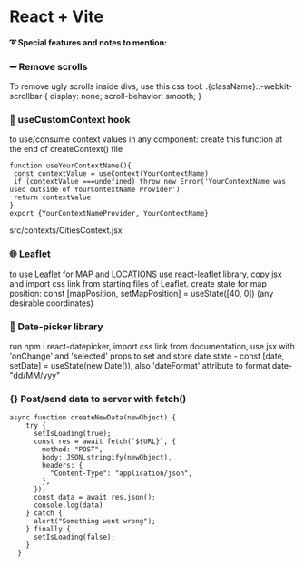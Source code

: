 # React + Vite


#### ➰ Special features and notes to mention:

### ➖ Remove scrolls
To remove ugly scrolls inside divs, use this css tool: .{className}::-webkit-scrollbar {   display: none;   scroll-behavior: smooth; }

### 🎣 useCustomContext hook
 to use/consume context values in any component: 
 create this function at the end of  createContext() file
 ```
 function useYourContextName(){
  const contextValue = useContext(YourContextName)
  if (contextValue ===undefined) throw new Error('YourContextName was used outside of YourContextName Provider')
  return contextValue
}
export {YourContextNameProvider, YourContextName}
```
src/contexts/CitiesContext.jsx

### 🌐 Leaflet 
to use Leaflet for MAP and LOCATIONS use react-leaflet library, copy <Mapcontainer> jsx and import css link from starting files of Leaflet.
create state for map position:
const [mapPosition, setMapPosition] = useState([40, 0]) (any desirable coordinates)

### 📆 Date-picker library

run npm i react-datepicker, import css link from documentation, use <DatePicker /> jsx with 
'onChange' and 'selected' props to set and store date state - const [date, setDate] = useState(new Date()),
also 'dateFormat' attribute to format date- "dd/MM/yyy"

### {} Post/send data to server with fetch()

```
async function createNewData(newObject) {
    try {
      setIsLoading(true);
      const res = await fetch(`${URL}`, {
        method: "POST",
        body: JSON.stringify(newObject),
        headers: {
          "Content-Type": "application/json",
        },
      });
      const data = await res.json();
      console.log(data)
    } catch {
      alert("Something went wrong");
    } finally {
      setIsLoading(false);
    }
  }
```
